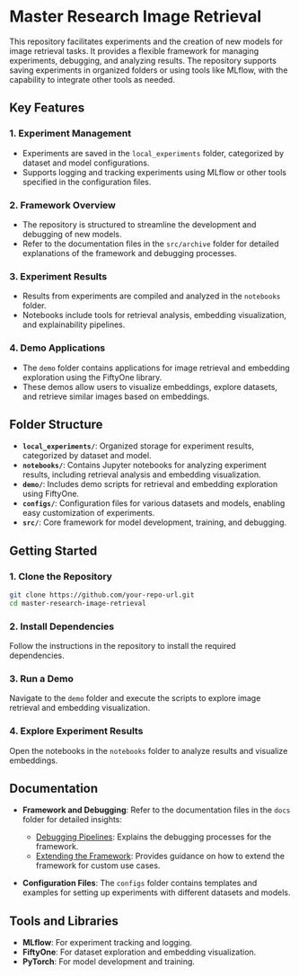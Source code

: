 # Master Research Image Retrieval

This repository facilitates experiments and the creation of new models for image retrieval tasks. It provides a flexible framework for managing experiments, debugging, and analyzing results. The repository supports saving experiments in organized folders or using tools like MLflow, with the capability to integrate other tools as needed.

## Key Features

### 1. Experiment Management
- Experiments are saved in the `local_experiments` folder, categorized by dataset and model configurations.
- Supports logging and tracking experiments using MLflow or other tools specified in the configuration files.

### 2. Framework Overview
- The repository is structured to streamline the development and debugging of new models.
- Refer to the documentation files in the `src/archive` folder for detailed explanations of the framework and debugging processes.

### 3. Experiment Results
- Results from experiments are compiled and analyzed in the `notebooks` folder.
- Notebooks include tools for retrieval analysis, embedding visualization, and explainability pipelines.

### 4. Demo Applications
- The `demo` folder contains applications for image retrieval and embedding exploration using the FiftyOne library.
- These demos allow users to visualize embeddings, explore datasets, and retrieve similar images based on embeddings.

## Folder Structure

- **`local_experiments/`**: Organized storage for experiment results, categorized by dataset and model.
- **`notebooks/`**: Contains Jupyter notebooks for analyzing experiment results, including retrieval analysis and embedding visualization.
- **`demo/`**: Includes demo scripts for retrieval and embedding exploration using FiftyOne.
- **`configs/`**: Configuration files for various datasets and models, enabling easy customization of experiments.
- **`src/`**: Core framework for model development, training, and debugging.

## Getting Started

### 1. Clone the Repository
```bash
git clone https://github.com/your-repo-url.git
cd master-research-image-retrieval
```

### 2. Install Dependencies
Follow the instructions in the repository to install the required dependencies.

### 3. Run a Demo
Navigate to the `demo` folder and execute the scripts to explore image retrieval and embedding visualization.

### 4. Explore Experiment Results
Open the notebooks in the `notebooks` folder to analyze results and visualize embeddings.

## Documentation

- **Framework and Debugging**: Refer to the documentation files in the `docs` folder for detailed insights:
  - [Debugging Pipelines](docs/DebuggingPipelines.md): Explains the debugging processes for the framework.
  - [Extending the Framework](docs/ExtendingtheFramework.md): Provides guidance on how to extend the framework for custom use cases.

- **Configuration Files**: The `configs` folder contains templates and examples for setting up experiments with different datasets and models.

## Tools and Libraries

- **MLflow**: For experiment tracking and logging.
- **FiftyOne**: For dataset exploration and embedding visualization.
- **PyTorch**: For model development and training.